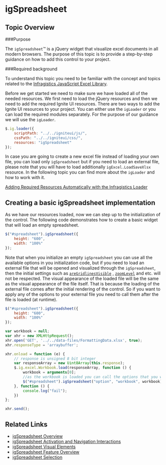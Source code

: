 ﻿<!--
|metadata|
{
    "fileName": "adding-igspreadsheet",
    "controlName": "igSpreadsheet",
    "tags": []
}
|metadata|
-->

# igSpreadsheet

## Topic Overview 
###Purpose

The `igSpreadsheet`™ is a jQuery widget that visualize excel documents in all modern browsers. The purpose of this topic is to provide a step-by-step guidance on how to add this control to your project.

###Required background

To understand this topic you need to be familiar with the concept and topics related to the [Infragistics JavaScript Excel Library](javascript-excel-library.html).

Before we get started we need to make sure we have loaded all of the needed resources. We first need to load the jQuery resources and then we need to add the required Ignite UI resources. There are two ways to add the Ignite UI resources to your project. You can either use the `igLoader` or you can load the required modules separately. For the purpose of our guidance we will use the `igLoader`.

```js
$.ig.loader({
    scriptPath: "../../igniteui/js/",
    cssPath: "../../igniteui/css/",
    resources: "igSpreadsheet"
});
```
In case you are going to create a new excel file instead of loading your own file, you can load only `igSpreadsheet` but if you need to load an external file, please note that you will have to load additionally `igExcel.LoadSaveXlsx` resource.
In the following topic you can find more about the `igLoader` and how to work with it. 

[Adding Required Resources Automatically with the Infragistics Loader](using-infragistics-loader.html)

## Creating a basic igSpreadsheet implementation


As we have our resources loaded, now we can step up to the initialization of the control. The following code demonstrates how to create a basic widget that will load an empty spreadsheet. 

```js
$("#spreadsheet").igSpreadsheet({
    height: "600",
    width: "100%"
});
```

Note that when you initialize an empty `igSpreadsheet` you can use all the available options in you initialization code, but if you need to load an external file that will be opened and visualized through the `igSpreadsheet`, then the initial settings such as [`areGridlinesVisible`](%%jQueryApiUrl%%/ui.igspreadsheet#options:areGridlinesVisible) , [`zoomLevel`](%%jQueryApiUrl%%/ui.igspreadsheet#options:zoomLevel) and etc. will not be respected. The visual appearance of the loaded file will be the same as the visual appearance of the file itself. That is because the loading of the external file comes after the initial rendering of the control. So if you want to apply any of the options to your external file you need to call them after the  file is loaded (at runtime).

```js
$("#spreadsheet").igSpreadsheet({
    height: "600",
    width: "100%"
});

var workbook = null;
var xhr = new XMLHttpRequest();
xhr.open('GET', '../../data-files/FormattingData.xlsx', true);
xhr.responseType = 'arraybuffer';

xhr.onload = function (e) {
    // response is unsigned 8 bit integer
    var responseArray = new Uint8Array(this.response);
    $.ig.excel.Workbook.load(responseArray, function () {
        workbook = arguments[0];
        //as the workbook is loaded you can call the options that you want to apply to the excel file here
        $("#spreadsheet").igSpreadsheet("option", "workbook", workbook);
    }, function () {
        console.log("fail");
    })
};

xhr.send();
```

## Related Links
 -   [igSpreadsheet Overview](igSpreadsheet-Overview.html)
 -   [igSpreadsheet Activation and Navigation Interactions](igSpreadsheet-Activation-and-Navigation-Interactions.html)
 -   [igSpreadsheet Visual Elements](igSpreadsheet-Visual-Elements.html)
 -   [igSpreadsheet Feature Overview](igSpreadsheet-Feature-Overview.html)
 -   [igSpreadsheet Selection](igSpreadsheet-Selection.html)
